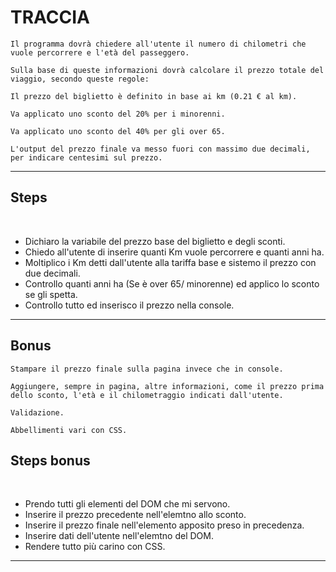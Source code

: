 # TRACCIA

```
Il programma dovrà chiedere all'utente il numero di chilometri che vuole percorrere e l'età del passeggero.

Sulla base di queste informazioni dovrà calcolare il prezzo totale del viaggio, secondo queste regole:

Il prezzo del biglietto è definito in base ai km (0.21 € al km).

Va applicato uno sconto del 20% per i minorenni.

Va applicato uno sconto del 40% per gli over 65.

L'output del prezzo finale va messo fuori con massimo due decimali, per indicare centesimi sul prezzo.
```

---

## Steps

<br>

- Dichiaro la variabile del prezzo base del biglietto e degli sconti.
- Chiedo all'utente di inserire quanti Km vuole percorrere e quanti anni ha.
- Moltiplico i Km detti dall'utente alla tariffa base e sistemo il prezzo con due decimali.
- Controllo quanti anni ha (Se è over 65/ minorenne) ed applico lo sconto se gli spetta.
- Controllo tutto ed inserisco il prezzo nella console.

---

## Bonus

```
Stampare il prezzo finale sulla pagina invece che in console.

Aggiungere, sempre in pagina, altre informazioni, come il prezzo prima dello sconto, l'età e il chilometraggio indicati dall'utente.

Validazione.

Abbellimenti vari con CSS.

```

## Steps bonus

<br>

- Prendo tutti gli elementi del DOM che mi servono.
- Inserire il prezzo precedente nell'elemtno allo sconto.
- Inserire il prezzo finale nell'elemento apposito preso in precedenza.
- Inserire dati dell'utente nell'elemtno del DOM.
- Rendere tutto più carino con CSS.

---
